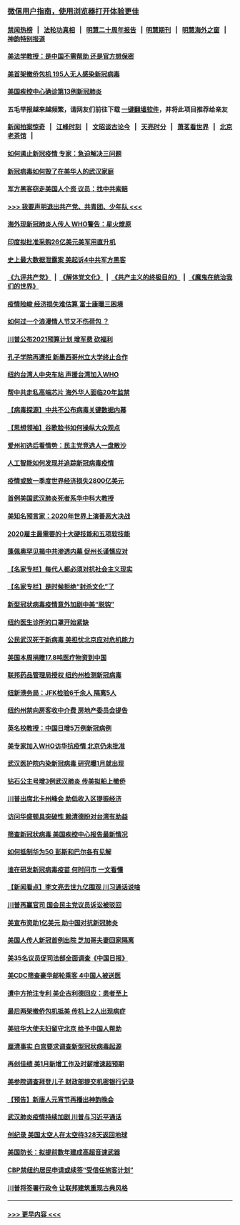 ### [微信用户指南，使用浏览器打开体验更佳](https://github.com/gfw-breaker/banned-news1/blob/master/indexes/wechat-guide.md?t=0)
#### [禁闻热榜](热点新闻.md?t=0)  &nbsp;&nbsp;|&nbsp;&nbsp; [法轮功真相](https://github.com/gfw-breaker/truth/blob/master/README.md?t=0) &nbsp;&nbsp;|&nbsp;&nbsp; [明慧二十周年报告](https://github.com/gfw-breaker/mh-reports/blob/master/README.md?t=0) &nbsp;&nbsp;|&nbsp;&nbsp;[明慧期刊](https://github.com/gfw-breaker/mh-qikan) &nbsp;&nbsp;|&nbsp;&nbsp; [明慧海外之窗](https://github.com/gfw-breaker/mh-news/blob/master/README.md?t=0) &nbsp;&nbsp;|&nbsp;&nbsp; [神韵特别报道](https://github.com/gfw-breaker/mh-news/blob/master/shenyun.md?t=0)
#### [美法学教授：是中国不需帮助 还是官方想保密](../pages/nsc412/n11859492.md?t=02111511) 
#### [美首架撤侨包机 195人无人感染新冠病毒](../pages/nsc412/n11859908.md?t=02111511) 
#### [美国疾控中心确诊第13例新冠肺炎](../pages/nsc412/n11859966.md?t=02111511) 
#### 五毛举报越来越频繁，请网友们前往下载 [一键翻墙软件](https://github.com/gfw-breaker/ssr-accounts)，并将此项目推荐给亲友
#### [新闻拍案惊奇](https://github.com/gfw-breaker/banned-news1/blob/master/pages/link4.md) &nbsp;&nbsp;|&nbsp;&nbsp; [江峰时刻](https://github.com/gfw-breaker/banned-news1/blob/master/pages/link4.md) &nbsp;&nbsp;|&nbsp;&nbsp; [文昭谈古论今](https://github.com/gfw-breaker/banned-news1/blob/master/pages/link4.md) &nbsp;&nbsp;|&nbsp;&nbsp; [天亮时分](https://github.com/gfw-breaker/banned-news1/blob/master/pages/link4.md) &nbsp;&nbsp;|&nbsp;&nbsp; [萧茗看世界](https://github.com/gfw-breaker/banned-news1/blob/master/pages/link4.md) &nbsp;&nbsp;|&nbsp;&nbsp; [北京老茶馆](https://github.com/gfw-breaker/banned-news1/blob/master/pages/link4.md) &nbsp;&nbsp;|&nbsp;&nbsp; 
#### [如何遏止新冠疫情 专家：急迫解决三问题](../pages/nsc412/n11859685.md?t=02111511) 
#### [新冠病毒如何毁了在美华人的武汉家庭](../pages/nsc412/n11859524.md?t=02111511) 
#### [军方黑客窃走美国人个资 议员：找中共索赔](../pages/nsc412/n11859371.md?t=02111511) 
#### [>>> 我要声明退出共产党、共青团、少年队 <<<](https://github.com/begood0513/goodnews/blob/master/quit/letter.md) 
#### [海外现新冠肺炎人传人 WHO警告：星火燎原](../pages/nsc412/n11859252.md?t=02111511) 
#### [印度拟批准采购26亿美元美军用直升机](../pages/nsc412/n11859143.md?t=02111511) 
#### [史上最大数据泄露案 美起诉4中共军方黑客](../pages/nsc412/n11859115.md?t=02111511) 
#### [《九评共产党》](https://github.com/begood0513/9ping.md/blob/master/README.md) &nbsp;|&nbsp; [《解体党文化》](../../../../jtdwh.md/blob/master/README.md)  &nbsp;|&nbsp; [《共产主义的终极目的》](../../../../gczydzjmd.md/blob/master/README.md) &nbsp;|&nbsp; [《魔鬼在统治我们的世界》](../../../../mgztzwmdsj.md/blob/master/README.md) 
#### [疫情险峻 经济损失难估算 富士康曝三困境](../pages/nsc412/n11859120.md?t=02111511) 
#### [如何过一个浪漫情人节又不伤荷包 ？](../pages/nsc412/n11858969.md?t=02111511) 
#### [川普公布2021预算计划 增军费 砍福利](../pages/nsc412/n11859012.md?t=02111511) 
#### [孔子学院再遭拒 新墨西哥州立大学终止合作](../pages/nsc412/n11858661.md?t=02111511) 
#### [纽约台湾人中央车站  声援台湾加入WHO](../pages/nsc412/n11857757.md?t=02111511) 
#### [帮中共走私高端芯片 海外华人面临20年监禁](../pages/nsc412/n11855016.md?t=02111511) 
#### [【病毒探源】中共不公布病毒关键数据内幕](../pages/nsc412/n11856584.md?t=02111511) 
#### [【思想领袖】谷歌脸书如何操纵大众观点](../pages/nsc412/n11680874.md?t=02111511) 
#### [爱州初选后看情势：民主党竞选人一盘散沙](../pages/nsc412/n11856557.md?t=02111511) 
#### [人工智能如何发现并追踪新冠病毒疫情](../pages/nsc412/n11856398.md?t=02111511) 
#### [疫情或致一季度世界经济损失2800亿美元](../pages/nsc412/n11855639.md?t=02111511) 
#### [首例美国武汉肺炎死者系华中科大教授](../pages/nsc412/n11855500.md?t=02111511) 
#### [美知名预言家：2020年世界上演善恶大决战](../pages/nsc412/n11855418.md?t=02111511) 
#### [2020雇主最需要的十大硬技能和五项软技能](../pages/nsc412/n11850953.md?t=02111511) 
#### [蓬佩奥罕见揭中共渗透内幕 促州长谨慎应对](../pages/nsc412/n11854685.md?t=02111511) 
#### [【名家专栏】每代人都必须对抗社会主义现实](../pages/nsc412/n11831412.md?t=02111511) 
#### [【名家专栏】是时候拒绝“封杀文化”了](../pages/nsc412/n11814093.md?t=02111511) 
#### [新型冠状病毒疫情意外加剧中美“脱钩”](../pages/nsc412/n11854475.md?t=02111511) 
#### [纽约医生诊所的口罩开始紧缺](../pages/nsc412/n11853364.md?t=02111511) 
#### [公民武汉死于新病毒 美担忧北京应对危机能力](../pages/nsc412/n11854331.md?t=02111511) 
#### [美国本周捐赠17.8吨医疗物资到中国](../pages/nsc412/n11854269.md?t=02111511) 
#### [联邦药品管理局授权  纽约州检测新冠病毒](../pages/nsc412/n11853371.md?t=02111511) 
#### [纽新港务局：JFK检验6千余人  隔离5人](../pages/nsc412/n11853366.md?t=02111511) 
#### [纽约州禁向房客收中介费  房地产委员会提告](../pages/nsc412/n11853360.md?t=02111511) 
#### [英名校教授：中国日增5万例新冠病例](../pages/nsc412/n11854174.md?t=02111511) 
#### [美专家加入WHO访华抗疫情 北京仍未批准](../pages/nsc412/n11854043.md?t=02111511) 
#### [武汉医护院内染新冠病毒 研究曝1月就出现](../pages/nsc412/n11852928.md?t=02111511) 
#### [钻石公主号增3例武汉肺炎 传美拟船上撤侨](../pages/nsc412/n11853240.md?t=02111511) 
#### [川普出席北卡州峰会 助低收入区提振经济](../pages/nsc412/n11853232.md?t=02111511) 
#### [访问华盛顿具突破性 赖清德盼对台湾有助益](../pages/nsc412/n11853129.md?t=02111511) 
#### [筛查新冠状病毒 美国疾控中心报告最新情况](../pages/nsc412/n11853070.md?t=02111511) 
#### [如何抵制华为5G 彭斯和巴尔各有见解](../pages/nsc412/n11852535.md?t=02111511) 
#### [谁在研发新冠病毒疫苗 何时问市 一文看懂](../pages/nsc412/n11852840.md?t=02111511) 
#### [【新闻看点】李文亮去世九亿围观 川习通话说啥](../pages/nsc412/n11852360.md?t=02111511) 
#### [川普再赢官司 国会民主党议员诉讼被驳回](../pages/nsc412/n11852287.md?t=02111511) 
#### [美宣布资助1亿美元 助中国对抗新冠肺炎](../pages/nsc412/n11852531.md?t=02111511) 
#### [美国人传人新冠首例出院 芝加哥夫妻回家隔离](../pages/nsc412/n11852452.md?t=02111511) 
#### [美35名议员促司法部全面调查《中国日报》](../pages/nsc412/n11852435.md?t=02111511) 
#### [美CDC筛查豪华邮轮乘客 4中国人被送医](../pages/nsc412/n11852085.md?t=02111511) 
#### [遭中方抢注专利 美企吉利德回应：患者至上](../pages/nsc412/n11852037.md?t=02111511) 
#### [最后两架撤侨包机抵美 传机上2人出现病症](../pages/nsc412/n11852173.md?t=02111511) 
#### [美驻华大使夫妇留守北京 给予中国人帮助](../pages/nsc412/n11852165.md?t=02111511) 
#### [厘清事实 白宫要求调查新型冠状病毒起源](../pages/nsc412/n11852106.md?t=02111511) 
#### [再创佳绩 美1月新增工作及时薪增速超预期](../pages/nsc412/n11852174.md?t=02111511) 
#### [美参院调查拜登儿子 财政部提交机密银行记录](../pages/nsc412/n11851808.md?t=02111511) 
#### [【预告】新唐人元宵节再播出神韵晚会](../pages/nsc412/n11843192.md?t=02111511) 
#### [武汉肺炎疫情持续加剧 川普与习近平通话](../pages/nsc412/n11851613.md?t=02111511) 
#### [创纪录 美国太空人在太空待328天返回地球](../pages/nsc412/n11851266.md?t=02111511) 
#### [美国防长：拟提前数年建成高超音速武器](../pages/nsc412/n11850959.md?t=02111511) 
#### [CBP禁纽约居民申请或续签“受信任旅客计划”](../pages/nsc412/n11850857.md?t=02111511) 
#### [川普将签署行政令 让联邦建筑重现古典风格](../pages/nsc412/n11850654.md?t=02111511) 

----
#### [ >>> 更早内容 <<< ](../indexes/nsc412-earlier.md)
